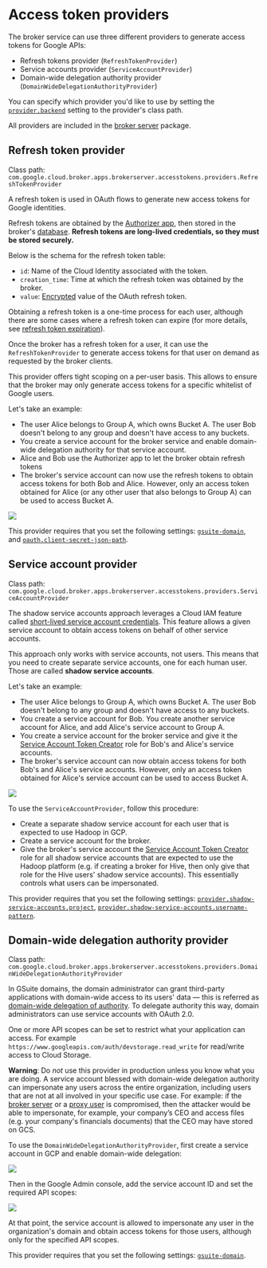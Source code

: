 # Access token providers

The broker service can use three different providers to generate access tokens for Google APIs:

- Refresh tokens provider (`RefreshTokenProvider`)
- Service accounts provider (`ServiceAccountProvider`)
- Domain-wide delegation authority provider (`DomainWideDelegationAuthorityProvider`)

You can specify which provider you'd like to use by setting the [`provider.backend`](settings.md#provider.backend) setting to the provider's class path.

All providers are included in the [broker server](broker-server.md) package.

## Refresh token provider

Class path: `com.google.cloud.broker.apps.brokerserver.accesstokens.providers.RefreshTokenProvider`

A refresh token is used in OAuth flows to generate new access tokens for Google identities.

Refresh tokens are obtained by the [Authorizer app](authorizer.md), then stored in the broker's [database](database.md).
**Refresh tokens are long-lived credentials, so they must be stored securely.**

Below is the schema for the refresh token table:

- `id`: Name of the Cloud Identity associated with the token.
- `creation_time`: Time at which the refresh token was obtained by the broker.
- `value`: [Encrypted](encryption.md) value of the OAuth refresh token.

Obtaining a refresh token is a one-time process for each user, although there are some cases where a refresh token can
expire (for more details, see [refresh token expiration](https://developers.google.com/identity/protocols/OAuth2#expiration)).

Once the broker has a refresh token for a user, it can use the `RefreshTokenProvider` to generate access tokens for that user
on demand as requested by the broker clients.

This provider offers tight scoping on a per-user basis. This allows to ensure that the broker may only generate access tokens
for a specific whitelist of Google users.

Let's take an example:

- The user Alice belongs to Group A, which owns Bucket A. The user Bob doesn't belong to any group and doesn't have access to any buckets.
- You create a service account for the broker service and enable domain-wide delegation authority for that service account.
- Alice and Bob use the Authorizer app to let the broker obtain refresh tokens
- The broker's service account can now use the refresh tokens to obtain access tokens for both Bob and Alice. However, only an access token obtained for Alice (or any other user that also belongs to Group A) can be used to access Bucket A.

<img src="../img/access-example-users.svg">

This provider requires that you set the following settings: [`gsuite-domain`](settings.md#gsuite-domain), and
[`oauth.client-secret-json-path`](settings.md#oauth.client-secret-json-path).

## Service account provider

Class path: `com.google.cloud.broker.apps.brokerserver.accesstokens.providers.ServiceAccountProvider`

The shadow service accounts approach leverages a Cloud IAM feature called [short-lived service account credentials](https://cloud.google.com/iam/docs/creating-short-lived-service-account-credentials).
This feature allows a given service account to obtain access tokens on behalf of other service accounts.

This approach only works with service accounts, not users. This means that you need to create separate service accounts, one for
each human user. Those are called **shadow service accounts**.

Let's take an example:

- The user Alice belongs to Group A, which owns Bucket A. The user Bob doesn't belong to any group and doesn't have access to any buckets.
- You create a service account for Bob. You create another service account for Alice, and add Alice's service account to Group A.
- You create a service account for the broker service and give it the [Service Account Token Creator](https://cloud.google.com/iam/docs/service-accounts#the_service_account_token_creator_role)
  role for Bob's and Alice's service accounts.
- The broker's service account can now obtain access tokens for both Bob's and Alice's service accounts. However, only an access
  token obtained for Alice's service account can be used to access Bucket A.

<img src="../img/access-example-service-accounts.svg">

To use the `ServiceAccountProvider`, follow this procedure:

- Create a separate shadow service account for each user that is expected to use Hadoop in GCP.
- Create a service account for the broker.
- Give the broker's service account the [Service Account Token Creator](https://cloud.google.com/iam/docs/service-accounts#the_service_account_token_creator_role)
  role for all shadow service accounts that are expected to use the Hadoop platform (e.g. if creating a broker for Hive,
  then only give that role for the Hive users' shadow service accounts). This essentially controls what users can be impersonated.

This provider requires that you set the following settings: [`provider.shadow-service-accounts.project`](settings.md#provider.shadow-service-accounts.project),
[`provider.shadow-service-accounts.username-pattern`](settings.md#provider.shadow-service-accounts.username-pattern).

## Domain-wide delegation authority provider

Class path: `com.google.cloud.broker.apps.brokerserver.accesstokens.providers.DomainWideDelegationAuthorityProvider`

In GSuite domains, the domain administrator can grant third-party applications with domain-wide access to its users' data — this is
referred as [domain-wide delegation of authority](https://developers.google.com/admin-sdk/directory/v1/guides/delegation). To delegate
authority this way, domain administrators can use service accounts with OAuth 2.0.

One or more API scopes can be set to restrict what your application can access. For example `https://www.googleapis.com/auth/devstorage.read_write` for read/write access
to Cloud Storage.

**Warning**: Do _not_ use this provider in production unless you know what you are doing.
A service account blessed with domain-wide delegation authority can impersonate any users across the entire organization,
including users that are not at all involved in your specific use case. For example: if the [broker server](broker-server.md) or a
[proxy user](authentication.md#proxy-user-impersonation) is compromised, then the attacker would be able to impersonate,
for example, your company’s CEO and access files (e.g. your company's financials documents) that the CEO may have stored on GCS.

To use the `DomainWideDelegationAuthorityProvider`, first create a service account in GCP and enable domain-wide delegation:

<img src="../img/dwd-service-accounts-screen.png">

Then in the Google Admin console, add the service account ID and set the required API scopes:

<img src="../img/dwd-admin-screen.png">

At that point, the service account is allowed to impersonate any user in the organization's domain and obtain access tokens for those users, although only for the specified API scopes.

This provider requires that you set the following settings: [`gsuite-domain`](settings.md#gsuite-domain).
